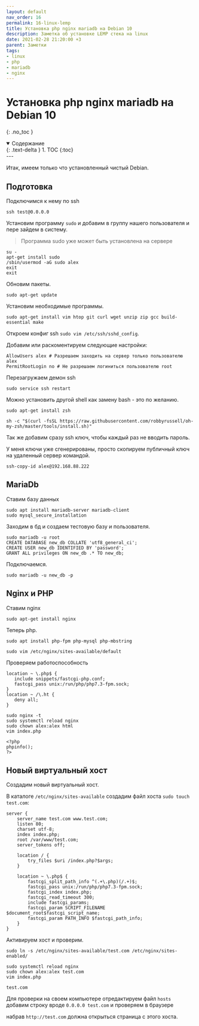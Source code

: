 ```yaml
---
layout: default
nav_order: 16
permalink: 16-linux-lemp
title: Установка php nginx mariadb на Debian 10
description: Заметка об установке LEMP стека на linux
date: 2021-02-28 21:20:00 +3
parent: Заметки
tags:
- linux
- php
- mariadb
- nginx
---
```


# Установка php nginx mariadb на Debian 10
{: .no_toc }

<details open markdown="block">
  <summary>
    Содержание
  </summary>
  {: .text-delta }
1. TOC
{:toc}
</details>
---

Итак, имеем только что установленный чистый Debian.

## Подготовка

Подключимся к нему по ssh

```shell
ssh test@0.0.0.0
```

Установим программу `sudo` и добавим в группу нашего пользователя и пере зайдем в систему.

> Программа sudo уже может быть установлена на сервере

```shell
su -
apt-get install sudo
/sbin/usermod -aG sudo alex
exit
exit
```

Обновим пакеты.

```shell
sudo apt-get update
```

Установим необходимые программы.

```shell
sudo apt-get install vim htop git curl wget unzip zip gcc build-essential make
```

Откроем конфиг ssh `sudo vim /etc/ssh/sshd_config`.

Добавим или раскоментируем следующие настройки:

```text
AllowUsers alex # Разрешаем заходить на сервер только пользователю alex
PermitRootLogin no # Не разрешаем логиниться пользователю root
```

Перезагружаем демон ssh

```shell
sudo service ssh restart
```

Можно установить другой shell как замену bash - это по желанию.

```shell
sudo apt-get install zsh

sh -c "$(curl -fsSL https://raw.githubusercontent.com/robbyrussell/oh-my-zsh/master/tools/install.sh)"
```

Так же добавим сразу ssh ключ, чтобы каждый раз не вводить пароль.

У меня ключи уже сгенерированы, просто скопируем публичный ключ на удаленный сервер командой.

```shell
ssh-copy-id alex@192.168.88.222
```

## MariaDb

Ставим базу данных

```shell
sudo apt install mariadb-server mariadb-client
sudo mysql_secure_installation
```

Заходим в бд и создаем тестовую базу и пользователя.

```shell
sudo mariadb -u root
CREATE DATABASE new_db COLLATE 'utf8_general_ci';
CREATE USER new_db IDENTIFIED BY 'password';
GRANT ALL privileges ON new_db .* TO new_db;
```

Подключаемся.

```shell
sudo mariadb -u new_db -p
```

## Nginx и PHP

Ставим nginx

```shell
sudo apt-get install nginx
```

Теперь php.

```shell
sudo apt install php-fpm php-mysql php-mbstring

sudo vim /etc/nginx/sites-available/default
```

Проверяем работоспособность

```text
location ~ \.php$ {
   include snippets/fastcgi-php.conf;
   fastcgi_pass unix:/run/php/php7.3-fpm.sock;
}
location ~ /\.ht {
   deny all;
}
```

```shell
sudo nginx -t
sudo systemctl reload nginx
sudo chown alex:alex html
vim index.php 

<?php
phpinfo();
?>
```

## Новый виртуальный хост

Создадим новый виртуальный хост.

В каталоге `/etc/nginx/sites-available` создадим файл хоста `sudo touch test.com`:

```text
server {
    server_name test.com www.test.com;
    listen 80;
    charset utf-8;
    index index.php;
    root /var/www/test.com;
    server_tokens off;

    location / {
        try_files $uri /index.php?$args;
    }

    location ~ \.php$ {
        fastcgi_split_path_info ^(.+\.php)(/.+)$;
        fastcgi_pass unix:/run/php/php7.3-fpm.sock;
        fastcgi_index index.php;
        fastcgi_read_timeout 300;
        include fastcgi_params;
        fastcgi_param SCRIPT_FILENAME $document_root$fastcgi_script_name;
        fastcgi_param PATH_INFO $fastcgi_path_info;
    }
}
```

Активируем хост и проверим.

```shell
sudo ln -s /etc/nginx/sites-available/test.com /etc/nginx/sites-enabled/
```

```shell
sudo systemctl reload nginx
sudo chown alex:alex test.com
vim index.php 

test.com
```

Для проверки на своем компьютере отредактируем файл `hosts` добавим строку вроде `0.0.0.0 test.com` и проверяем в браузере

набрав `http://test.com` должна открыться страница с этого хоста.

